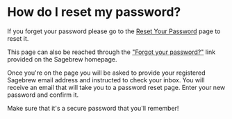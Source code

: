 # How do I reset my password? #
If you forget your password please go to the [Reset Your Password][1] page to 
reset it.

This page can also be reached through the ["Forgot your password?"][1] link 
provided on the Sagebrew homepage. 

Once you're on the page you will be asked to provide your 
registered Sagebrew email address and instructed to check your inbox. 
You will receive an email that will take you to a password reset page. 
Enter your new password and confirm it. 

Make sure that it's a secure password that you'll remember!


[1]: /help/accounts/password_reset/